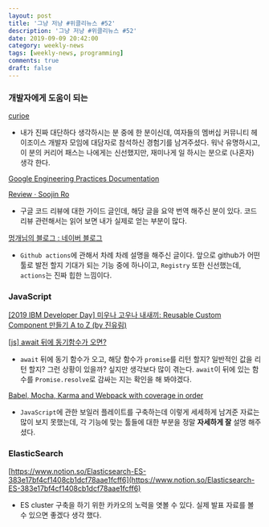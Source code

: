 ```yaml
---
layout: post
title: '그냥 저냥 #위클리뉴스 #52'
description: '그냥 저냥 #위클리뉴스 #52'
date: 2019-09-09 20:42:00
category: weekly-news
tags: [weekly-news, programming]
comments: true
draft: false
---
```


### 개발자에게 도움이 되는

[curioe](http://curioe.com/)

- 내가 진짜 대단하다 생각하시는 분 중에 한 분이신데, 여자들의 멤버십 커뮤니티 헤이조이스 개발자 모임에 대담자로 참석하신 경험기를 남겨주셨다. 워낙 유명하시고, 이 분의 커리어 패스는 나에게는 신선했지만, 재미나게 일 하시는 분으로 (나혼자) 생각 한다.

[Google Engineering Practices Documentation](https://google.github.io/eng-practices/)

[Review · Soojin Ro](https://soojin.ro/review/)

- 구글 코드 리뷰에 대한 가이드 글인데, 해당 글을 요약 번역 해주신 분이 있다. 코드 리뷰 관련해서는 읽어 보면 내가 실제로 얻는 부분이 많다.

[멍개님의 블로그 : 네이버 블로그](https://blog.naver.com/pjt3591oo/221639403758)

- `Github actions`에 관해서 차례 차례 설명을 해주신 글이다. 앞으로 github가 어떤 툴로 발전 할지 기대가 되는 기능 중에 하나이고, `Registry` 또한 신선했는데, `actions`는 진짜 힙한 느낌이다.

### JavaScript

[[2019 IBM Developer Day] 미우나 고우나 내새끼: Reusable Custom Component 만들기 A to Z (by 진유림)](https://www.slideshare.net/jayjin0427/ibm-yurim2?fbclid=IwAR2VluXHbsoh-fsIOGkIlplHI-cjGUTPMUlR-BqoGmxMlz_khIvNmXV12Ts)

[[js] await 뒤에 동기함수가 오면?](https://min9nim.github.io/2019/09/async-await/)

- `await` 뒤에 동기 함수가 오고, 해당 함수가 `promise`를 리턴 할지? 일반적인 값을 리턴 할지? 그런 상황이 있을까? 싶지만 생각보다 많이 겪는다. `await`이 뒤에 있는 함수를 `Promise.resolve`로 감싸는 지는 확인을 해 봐야겠다.

[Babel, Mocha, Karma and Webpack with coverage in order](https://lqez.github.io/blog/babel-mocha-karma-webpack-coverage.html)

- `JavaScript`에 관한 보일러 플레이트를 구축하는데 이렇게 세세하게 남겨준 자료는 많이 보지 못했는데, 각 기능에 맞는 툴들에 대한 부분을 정말 **자세하게 잘** 설명 해주셨다.

### ElasticSearch

[https://www.notion.so/Elasticsearch-ES-383e17bf4cf1408cb1dcf78aae1fcff6](https://www.notion.so/Elasticsearch-ES-383e17bf4cf1408cb1dcf78aae1fcff6)

- ES cluster 구축을 하기 위한 카카오의 노력을 엿볼 수 있다. 실제 발표 자료를 볼 수 있으면 좋겠다 생각 했다.
